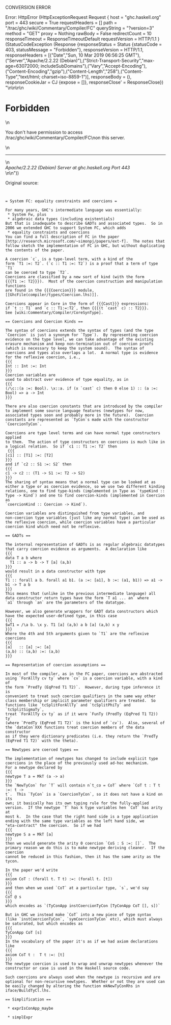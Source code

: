 CONVERSION ERROR

Error: HttpError (HttpExceptionRequest Request {
  host                 = "ghc.haskell.org"
  port                 = 443
  secure               = True
  requestHeaders       = []
  path                 = "/trac/ghc/wiki/Commentary/Compiler/FC"
  queryString          = "?version=3"
  method               = "GET"
  proxy                = Nothing
  rawBody              = False
  redirectCount        = 10
  responseTimeout      = ResponseTimeoutDefault
  requestVersion       = HTTP/1.1
}
 (StatusCodeException (Response {responseStatus = Status {statusCode = 403, statusMessage = "Forbidden"}, responseVersion = HTTP/1.1, responseHeaders = [("Date","Sun, 10 Mar 2019 06:56:25 GMT"),("Server","Apache/2.2.22 (Debian)"),("Strict-Transport-Security","max-age=63072000; includeSubDomains"),("Vary","Accept-Encoding"),("Content-Encoding","gzip"),("Content-Length","258"),("Content-Type","text/html; charset=iso-8859-1")], responseBody = (), responseCookieJar = CJ {expose = []}, responseClose' = ResponseClose}) "<!DOCTYPE HTML PUBLIC \"-//IETF//DTD HTML 2.0//EN\">\n<html><head>\n<title>403 Forbidden</title>\n</head><body>\n<h1>Forbidden</h1>\n<p>You don't have permission to access /trac/ghc/wiki/Commentary/Compiler/FC\non this server.</p>\n<hr>\n<address>Apache/2.2.22 (Debian) Server at ghc.haskell.org Port 443</address>\n</body></html>\n"))

Original source:

```trac


= System FC: equality constraints and coercions =

For many years, GHC's intermediate language was essentially:
 * System Fw, plus
 * algebraic data types (including existentials)
But that is inadequate to describe GADTs and associated types.  So in 2006 we extended GHC to support System FC, which adds
 * equality constraints and coercions
You can find a full description of FC in the paper [http://research.microsoft.com/~simonpj/papers/ext-f].  The notes that follow sketch the implementation of FC in GHC, but without duplicating the contents of the paper.

A coercion `c`, is a type-level term, with a kind of the
form `T1 :=: T2`. (`c :: T1 :=: T2`) is a proof that a term of type `T1`
can be coerced to type `T2`. 
Coercions are classified by a new sort of kind (with the form 
{{{T1 :=: T2}}}).  Most of the coercion construction and manipulation functions
are found in the {{{Coercion}}} module, [[GhcFile(compiler/types/Coercion.lhs)]].

Coercions appear in Core in the form of {{{Cast}}} expressions:
if `t :: T1` and `c :: T1:=:T2`, then {{{(t `cast` c) :: T2}}}. 
See [wiki:Commentary/Compiler/CoreSynType].

== Coercions and Coercion Kinds ==

The syntax of coercions extends the syntax of types (and the type
`Coercion` is just a synonym for `Type`).  By representing coercion
evidence on the type level, we can take advantage of the existing
erasure mechanism and keep non-termination out of coercion proofs
(which is necessary to keep the system sound).  The syntax of
coercions and types also overlaps a lot.  A normal type is evidence
for the reflexive coercion, i.e.,
{{{
Int :: Int :=: Int
}}}
Coercion variables are
used to abstract over evidence of type equality, as in
{{{
(/\c::(a :=: Bool). \x::a. if (x `cast` c) then 0 else 1) :: (a :=: Bool) => a -> Int
}}}

There are also coercion constants that are introduced by the compiler
to implement some source language features (newtypes for now,
associated types soon and probably more in the future).  Coercion
constants are represented as `TyCon`s made with the constructor
`CoercionTyCon`. 

Coercions are type level terms and can have normal type constructors applied
to them.  The action of type constructors on coercions is much like in
a logical relation.  So if `c1 :: T1 :=: T2` then
 {{{
[c1] :: [T1] :=: [T2]
}}}
and if `c2 :: S1 :=: S2` then
{{{
c1 -> c2 :: (T1 -> S1 :=: T2 -> S2)
}}}
The sharing of syntax means that a normal type can be looked at as
either a type or as coercion evidence, so we use two different kinding
relations, one to find type-kinds (implemented in Type as `typeKind ::
Type -> Kind`) and one to find coercion-kinds (implemented in Coercion as
`coercionKind :: Coercion -> Kind`).

Coercion variables are distinguished from type variables, and
non-coercion type variables (just like any normal type) can be used as
the reflexive coercion, while coercion variables have a particular
coercion kind which need not be reflexive.  

== GADTs ==

The internal representation of GADTs is as regular algebraic datatypes that carry coercion evidence as arguments.  A declaration like
{{{
data T a b where
  T1 :: a -> b -> T [a] (a,b)
}}}
would result in a data constructor with type
{{{
T1 :: forall a b. forall a1 b1. (a :=: [a1], b :=: (a1, b1)) => a1 -> b1 -> T a b
}}}
This means that (unlike in the previous intermediate language) all data constructor return types have the form `T a1 ... an` where
`a1` through `an` are the parameters of the datatype.  

However, we also generate wrappers for GADT data constructors which have the expected user-defined type, in this case
{{{
$wT1 = /\a b. \x y. T1 [a] (a,b) a b [a] (a,b) x y
}}}
Where the 4th and 5th arguments given to `T1` are the reflexive coercions
{{{
[a]   :: [a] :=: [a]
(a,b) :: (a,b) :=: (a,b)
}}}
 
== Representation of coercion assumptions ==

In most of the compiler, as in the FC paper, coercions are abstracted
using `ForAllTy cv ty` where `cv` is a coercion variable, with a kind of
the form `PredTy (EqPred T1 T2)`.  However, during type inference it is
convenient to treat such coercion qualifiers in the same way other
class membership or implicit parameter qualifiers are treated.  So
functions like `tcSplitForAllTy` and `tcSplitPhiTy` and `tcSplitSigmaTy`,
treat `ForAllTy cv ty` as if it were `FunTy (PredTy (EqPred T1 T2)) ty`
(where `PredTy (EqPred T1 T2)` is the kind of `cv`).  Also, several of the `dataCon`XXX functions treat coercion members of the data constructor
as if they were dictionary predicates (i.e. they return the `PredTy (EqPred T1 T2)` with the theta).

== Newtypes are coerced types ==

The implementation of newtypes has changed to include explicit type coercions in the place of the previously used ad-hoc mechanism.  
For a newtype declared by
{{{
newtype T a = MkT (a -> a)
}}}
the `NewTyCon` for `T` will contain n`t_co = CoT` where `CoT t : T t :=: t ->
t`.  This `TyCon` is a `CoercionTyCon`, so it does not have a kind on its
own; it basically has its own typing rule for the fully-applied
version.  If the newtype `T` has k type variables hen `CoT` has arity at
most k.  In the case that the right hand side is a type application
ending with the same type variables as the left hand side, we
"eta-contract" the coercion.  So if we had
{{{
newtype S a = MkT [a]
}}}
then we would generate the arity 0 coercion `CoS : S :=: []`.  The
primary reason we do this is to make newtype deriving cleaner.  If the coercion
cannot be reduced in this fashion, then it has the same arity as the tycon.

In the paper we'd write
{{{
axiom CoT : (forall t. T t) :=: (forall t. [t])
}}}
and then when we used `CoT` at a particular type, `s`, we'd say
{{{
CoT @ s
}}}
which encodes as `(TyConApp instCoercionTyCon [TyConApp CoT [], s])`

But in GHC we instead make `CoT` into a new piece of type syntax
(like `instCoercionTyCon`, `symCoercionTyCon` etc), which must always
be saturated, but which encodes as
{{{
TyConApp CoT [s]
}}}
In the vocabulary of the paper it's as if we had axiom declarations
like
{{{
axiom CoT t :  T t :=: [t]
}}}
The newtype coercion is used to wrap and unwrap newtypes whenever the constructor or case is used in the Haskell source code.

Such coercions are always used when the newtype is recursive and are optional for non-recursive newtypes.  Whether or not they are used can be easily changed by altering the function mkNewTyConRhs in iface/BuildTyCl.lhs.

== Simplification ==

 * exprIsConApp_maybe

 * simplExpr

```
